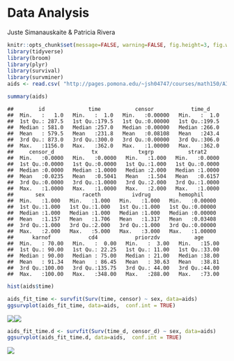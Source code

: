 Data Analysis
================
Juste Simanauskaite & Patricia Rivera

``` r
knitr::opts_chunk$set(message=FALSE, warning=FALSE, fig.height=3, fig.width=5, fig.align="center")
library(tidyverse)
library(broom)
library(plyr)
library(survival)
library(survminer)
aids <- read.csv( "http://pages.pomona.edu/~jsh04747/courses/math150/AIDSdata.csv")

summary(aids)
```

    ##        id              time           censor            time_d     
    ##  Min.   :   1.0   Min.   :  1.0   Min.   :0.00000   Min.   :  1.0  
    ##  1st Qu.: 287.5   1st Qu.:179.5   1st Qu.:0.00000   1st Qu.:199.5  
    ##  Median : 581.0   Median :257.0   Median :0.00000   Median :266.0  
    ##  Mean   : 579.5   Mean   :231.8   Mean   :0.08108   Mean   :243.4  
    ##  3rd Qu.: 873.0   3rd Qu.:300.0   3rd Qu.:0.00000   3rd Qu.:306.0  
    ##  Max.   :1156.0   Max.   :362.0   Max.   :1.00000   Max.   :362.0  
    ##     censor_d            tx             txgrp           strat2      
    ##  Min.   :0.0000   Min.   :0.0000   Min.   :1.000   Min.   :0.0000  
    ##  1st Qu.:0.0000   1st Qu.:0.0000   1st Qu.:1.000   1st Qu.:0.0000  
    ##  Median :0.0000   Median :1.0000   Median :2.000   Median :1.0000  
    ##  Mean   :0.0235   Mean   :0.5041   Mean   :1.504   Mean   :0.6157  
    ##  3rd Qu.:0.0000   3rd Qu.:1.0000   3rd Qu.:2.000   3rd Qu.:1.0000  
    ##  Max.   :1.0000   Max.   :1.0000   Max.   :2.000   Max.   :1.0000  
    ##       sex            raceth          ivdrug         hemophil      
    ##  Min.   :1.000   Min.   :1.000   Min.   :1.000   Min.   :0.00000  
    ##  1st Qu.:1.000   1st Qu.:1.000   1st Qu.:1.000   1st Qu.:0.00000  
    ##  Median :1.000   Median :1.000   Median :1.000   Median :0.00000  
    ##  Mean   :1.157   Mean   :1.706   Mean   :1.317   Mean   :0.03408  
    ##  3rd Qu.:1.000   3rd Qu.:2.000   3rd Qu.:1.000   3rd Qu.:0.00000  
    ##  Max.   :2.000   Max.   :5.000   Max.   :3.000   Max.   :1.00000  
    ##      karnof            cd4            priorzdv           age       
    ##  Min.   : 70.00   Min.   :  0.00   Min.   :  3.00   Min.   :15.00  
    ##  1st Qu.: 90.00   1st Qu.: 22.25   1st Qu.: 11.00   1st Qu.:33.00  
    ##  Median : 90.00   Median : 75.00   Median : 21.00   Median :38.00  
    ##  Mean   : 91.34   Mean   : 86.45   Mean   : 30.63   Mean   :38.81  
    ##  3rd Qu.:100.00   3rd Qu.:135.75   3rd Qu.: 44.00   3rd Qu.:44.00  
    ##  Max.   :100.00   Max.   :348.00   Max.   :288.00   Max.   :73.00

``` r
hist(aids$time)

aids_fit_time <- survfit(Surv(time, censor) ~ sex, data=aids)
ggsurvplot(aids_fit_time, data=aids,  conf.int = TRUE)
```

![](Data_Analysis_files/figure-markdown_github/global_options-1.png)![](Data_Analysis_files/figure-markdown_github/global_options-2.png)

``` r
aids_fit_time.d <- survfit(Surv(time_d, censor_d) ~ sex, data=aids)
ggsurvplot(aids_fit_time.d, data=aids,  conf.int = TRUE)
```

![](Data_Analysis_files/figure-markdown_github/global_options-3.png)
